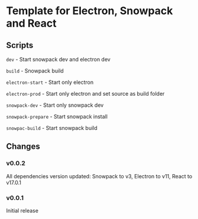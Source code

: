 # Template for Electron, Snowpack and React

## Scripts

`dev` - Start snowpack dev and electron dev

`build` - Snowpack build

`electron-start` - Start only electron

`electron-prod` - Start only electron and set source as build folder

`snowpack-dev` - Start only snowpack dev

`snowpack-prepare` - Start snowpack install

`snowpac-build` - Start snowpack build

## Changes

### v0.0.2

All dependencies version updated: Snowpack to v3, Electron to v11, React to v17.0.1

### v0.0.1

Initial release
